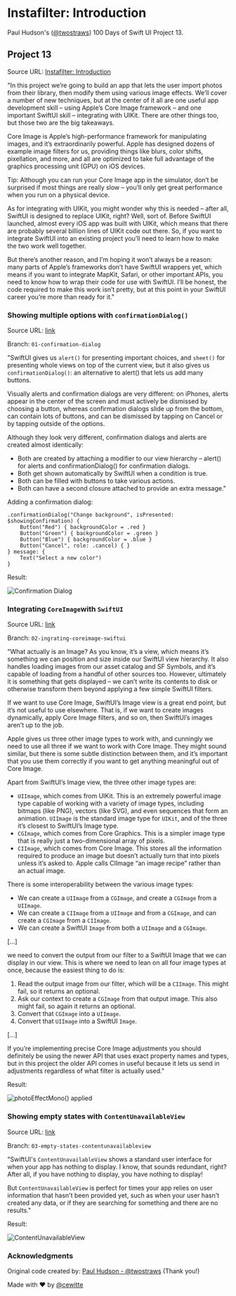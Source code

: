 # Instafilter: Introduction

Paul Hudson's ([@twostraws](https://x.com/twostraws)) 100 Days of Swift UI Project 13.

## Project 13

Source URL: [Instafilter: Introduction](https://www.hackingwithswift.com/books/ios-swiftui/instafilter-introduction)

"In this project we’re going to build an app that lets the user import photos from their library, then modify them using various image effects. We’ll cover a number of new techniques, but at the center of it all are one useful app development skill – using Apple’s Core Image framework – and one important SwiftUI skill – integrating with UIKit. There are other things too, but those two are the big takeaways.

Core Image is Apple’s high-performance framework for manipulating images, and it’s extraordinarily powerful. Apple has designed dozens of example image filters for us, providing things like blurs, color shifts, pixellation, and more, and all are optimized to take full advantage of the graphics processing unit (GPU) on iOS devices.

Tip: Although you can run your Core Image app in the simulator, don’t be surprised if most things are really slow – you’ll only get great performance when you run on a physical device.

As for integrating with UIKit, you might wonder why this is needed – after all, SwiftUI is designed to replace UIKit, right? Well, sort of. Before SwiftUI launched, almost every iOS app was built with UIKit, which means that there are probably several billion lines of UIKit code out there. So, if you want to integrate SwiftUI into an existing project you’ll need to learn how to make the two work well together.

But there’s another reason, and I’m hoping it won’t always be a reason: many parts of Apple’s frameworks don’t have SwiftUI wrappers yet, which means if you want to integrate MapKit, Safari, or other important APIs, you need to know how to wrap their code for use with SwiftUI. I’ll be honest, the code required to make this work isn’t pretty, but at this point in your SwiftUI career you’re more than ready for it."

### Showing multiple options with `confirmationDialog()`

Source URL: [link](https://www.hackingwithswift.com/books/ios-swiftui/showing-multiple-options-with-confirmationdialog)

Branch: `01-confirmation-dialog`

"SwiftUI gives us `alert()` for presenting important choices, and `sheet()` for presenting whole views on top of the current view, but it also gives us `confirmationDialog()`: an alternative to alert() that lets us add many buttons.

Visually alerts and confirmation dialogs are very different: on iPhones, alerts appear in the center of the screen and must actively be dismissed by choosing a button, whereas confirmation dialogs slide up from the bottom, can contain lots of buttons, and can be dismissed by tapping on Cancel or by tapping outside of the options.

Although they look very different, confirmation dialogs and alerts are created almost identically:

- Both are created by attaching a modifier to our view hierarchy – alert() for alerts and confirmationDialog() for confirmation dialogs.
- Both get shown automatically by SwiftUI when a condition is true.
- Both can be filled with buttons to take various actions.
- Both can have a second closure attached to provide an extra message."

Adding a confirmation dialog:

```
.confirmationDialog("Change background", isPresented: $showingConfirmation) {
    Button("Red") { backgroundColor = .red }
    Button("Green") { backgroundColor = .green }
    Button("Blue") { backgroundColor = .blue }
    Button("Cancel", role: .cancel) { }
} message: {
    Text("Select a new color")
}
```

Result:

![Confirmation Dialog](/images/confirmation_dialog.png)

### Integrating `CoreImage`with `SwiftUI`

Source URL: [link](https://www.hackingwithswift.com/books/ios-swiftui/integrating-core-image-with-swiftui)

Branch: `02-ingrating-coreimage-swiftui`

"What actually is an Image? As you know, it’s a view, which means it’s something we can position and size inside our SwiftUI view hierarchy. It also handles loading images from our asset catalog and SF Symbols, and it’s capable of loading from a handful of other sources too. However, ultimately it is something that gets displayed – we can’t write its contents to disk or otherwise transform them beyond applying a few simple SwiftUI filters.

If we want to use Core Image, SwiftUI’s Image view is a great end point, but it’s not useful to use elsewhere. That is, if we want to create images dynamically, apply Core Image filters, and so on, then SwiftUI’s images aren’t up to the job.

Apple gives us three other image types to work with, and cunningly we need to use all three if we want to work with Core Image. They might sound similar, but there is some subtle distinction between them, and it’s important that you use them correctly if you want to get anything meaningful out of Core Image.

Apart from SwiftUI’s Image view, the three other image types are:

- `UIImage`, which comes from UIKit. This is an extremely powerful image type capable of working with a variety of image types, including bitmaps (like PNG), vectors (like SVG), and even sequences that form an animation. `UIImage` is the standard image type for `UIKit`, and of the three it’s closest to SwiftUI’s Image type.
- `CGImage`, which comes from Core Graphics. This is a simpler image type that is really just a two-dimensional array of pixels.
- `CIImage`, which comes from Core Image. This stores all the information required to produce an image but doesn’t actually turn that into pixels unless it’s asked to. Apple calls CIImage “an image recipe” rather than an actual image.

There is some interoperability between the various image types:

- We can create a `UIImage` from a `CGImage`, and create a `CGImage` from a `UIImage`.
- We can create a `CIImage` from a `UIImage` and from a `CGImage`, and can create a `CGImage` from a `CIImage`.
- We can create a SwiftUI `Image` from both a `UIImage` and a `CGImage`.

[...] 

we need to convert the output from our filter to a SwiftUI Image that we can display in our view. This is where we need to lean on all four image types at once, because the easiest thing to do is:

1. Read the output image from our filter, which will be a `CIImage`. This might fail, so it returns an optional.
2. Ask our context to create a `CGImage` from that output image. This also might fail, so again it returns an optional.
3. Convert that `CGImage` into a `UIImage`.
4. Convert that `UIImage` into a SwiftUI `Image`.

[...]

If you’re implementing precise Core Image adjustments you should definitely be using the newer API that uses exact property names and types, but in this project the older API comes in useful because it lets us send in adjustments regardless of what filter is actually used."

Result:

![`photoEffectMono()` applied](/images/photo_effect_mono.png)

### Showing empty states with `ContentUnavailableView`

Source URL: [link](https://www.hackingwithswift.com/books/ios-swiftui/showing-empty-states-with-contentunavailableview)

Branch: `03-empty-states-contentunavailableview`

"SwiftUI's `ContentUnavailableView` shows a standard user interface for when your app has nothing to display. I know, that sounds redundant, right? After all, if you have nothing to display, you have nothing to display!

But `ContentUnavailableView` is perfect for times your app relies on user information that hasn't been provided yet, such as when your user hasn't created any data, or if they are searching for something and there are no results."

Result:

![ContentUnavailableView](/images/content_unavailable_view.png)

### Acknowledgments

Original code created by: [Paul Hudson - @twostraws](https://x.com/twostraws) (Thank you!)

Made with :heart: by [@cewitte](https://x.com/cewitte)

